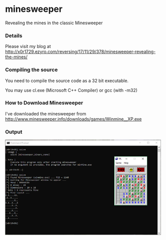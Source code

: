 # minesweeper
Revealing the mines in the classic Minesweeper

### Details
Please visit my blog at http://x0r1729.ezyro.com/reversing/17/11/29/378/minesweeper-revealing-the-mines/

### Compiling the source
You need to compile the source code as a 32 bit executable.

You may use cl.exe (Microsoft C++ Compiler) or gcc (with -m32)

### How to Download Minesweeper
I've downloaded the minesweeper from http://www.minesweeper.info/downloads/games/Winmine__XP.exe

### Output

![Mines Revealed](mines_success.png)
